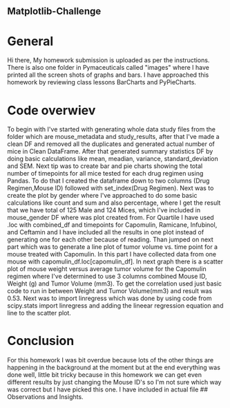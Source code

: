 ## Matplotlib-Challenge

# General

Hi there, My homework submission is uploaded as per the instructions. There is also one folder in Pymaceuticals called "images" where I have printed all the screen shots of graphs and bars. I have approached this homework by reviewing class lessons BarCharts and PyPieCharts.

# Code overwiev

To begin with I've started with generating whole data study files from the folder which are mouse_metadata and study_results, after that I've made a clean DF and removed all the duplicates and generated actual number of mice in Clean DataFrame. After that generated summary statistics DF by doing basic calculations like mean, meadian, variance, standard_deviation and SEM. Next tip was to create bar and pie charts showing the total number of timepoints for all mice tested for each drug regimen using Pandas. To do that I created the dataframe down to two columns (Drug Regimen,Mouse ID) followed with set_index(Drug Regimen). Next was to create the plot by gender where I've approached to do some basic calculations like count and sum and also percentage, where I get the result that we have total of 125 Male and 124 Mices, which I've included in mouse_gender DF where was plot created from. For Quartile I have used .loc with combined_df and timepoints for Capomulin, Ramicane, Infubinol, and Ceftamin and I have included all the results in one plot instead of generating one for each other because of reading. Than jumped on next part which was to generate a line plot of tumor volume vs. time point for a mouse treated with Capomulin. In this part I have collected data from one mouse with capomulin_df.loc[capomulin_df]. In next graph there is a scatter plot of mouse weight versus average tumor volume for the Capomulin regimen where I've determined to use 3 columns combined Mouse ID, Weight (g) and Tumor Volume (mm3). To get the correlation used just basic code to run in between Weight and Tumor Volume(mm3) and result was 0.53. Next was to import linregress which was done by using code from scipy.stats import linregress and adding the lineear regression equation and line to the scatter plot.

# Conclusion

For this homework I was bit overdue because lots of the other things are happening in the background at the moment but at the end everything was done well, little bit tricky because in this homework we can get even different results by just changing the Mouse ID's so I'm not sure which way was correct but I have picked this one. I have included in actual file ## Observations and Insights.

